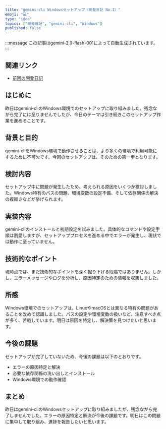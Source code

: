 ```yaml
---
title: "gemini-cli Windowsセットアップ（開発日記 No.1）"
emoji: "💻"
type: "idea"
topics: ["開発日記", "gemini-cli", "Windows"]
published: false
---
```


:::message
この記事はgemini-2.0-flash-001によって自動生成されています。
:::

## 関連リンク

- [前回の開発日記](https://zenn.dev/centervil/articles/2025-07-15_130-development)

## はじめに

昨日はgemini-cliのWindows環境でのセットアップに取り組みました。残念ながら完了には至りませんでしたが、今日のテーマは引き続きこのセットアップ作業を進めることです。

## 背景と目的

gemini-cliをWindows環境で動作させることは、より多くの環境で利用可能にするために不可欠です。今回のセットアップは、そのための第一歩となります。

## 検討内容

セットアップ中に問題が発生したため、考えられる原因をいくつか検討しました。Windows特有のパスの問題、環境変数の設定不備、そして依存関係の解決の複雑さなどが挙げられます。

## 実装内容

gemini-cliのインストールと初期設定を試みました。具体的なコマンドや設定手順は割愛しますが、セットアッププロセスを進める中でエラーが発生し、現状では動作に至っていません。

## 技術的なポイント

現時点では、まだ技術的なポイントを深く掘り下げる段階ではありません。しかし、エラーメッセージやログを分析し、原因特定のための情報を収集しました。

## 所感

Windows環境でのセットアップは、LinuxやmacOSとは異なる特有の問題があることを改めて認識しました。パスの設定や環境変数の扱いなど、注意すべき点が多く、苦戦しています。明日は原因を特定し、解決策を見つけたいと思います。

## 今後の課題

セットアップが完了していないため、今後の課題は以下のとおりです。

*   エラーの原因特定と解決
*   必要な依存関係の洗い出しとインストール
*   Windows環境での動作確認

## まとめ

昨日はgemini-cliのWindowsセットアップに取り組みましたが、残念ながら完了しませんでした。エラーの原因特定と解決が今後の課題です。明日はこの問題に集中して取り組み、進捗を報告したいと思います。